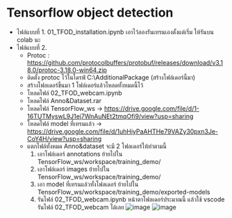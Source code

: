 # Tensorflow object detection

- ไฟล์แบบที่ 1. 01_TFOD_installation.ipynb เอาไว้ลองรันเทรนเองตั้งแต่เริ่ม ให้รันบน colab นะ
- ไฟล์แบบที่ 2.
  - Protoc : https://github.com/protocolbuffers/protobuf/releases/download/v3.18.0/protoc-3.18.0-win64.zip
  - ติดตั้ง protoc ไว้ในไดรฟ์ C:\\AdditionalPackage (สร้างโฟล์เดอร์นี้มา)
  - สร้างโฟลเดอร์ขึ้นมา 1 โฟล์เดอร์แล้วโหลดทั้งหมดนี้ไว้
  - โหลดไฟล์ 02_TFOD_webcam.ipynb 
  - โหลดไฟล์ Anno&Dataset.rar
  - โหลดไฟล์ TensorFlow_ws -> https://drive.google.com/file/d/1-16TUTMyswL9J1ej7WnAuNEt2tmqOfi9/view?usp=sharing
  - โหลดไฟล์ model ที่เทรนแล้ว -> https://drive.google.com/file/d/1uhHiyPaAHTHe79VAZy30pxn3Je-CoY4H/view?usp=sharing
  - แตกไฟล์ทั้งหมด Anno&dataset จะมี 2 โฟลเดอร์ให้ทำตามนี้ 
    1. เอาโฟล์เดอร์ annotations ย้ายไปใน TensorFlow_ws/workspace/training_demo/
    2. เอาโฟล์เดอร์ images ย้ายไปใน TensorFlow_ws/workspace/training_demo/
    3. เอา model ที่เทรนแล้วทั้งโฟลเดอร์ ย้ายไปใน TensorFlow_ws/workspace/training_demo/exported-models
    4. รันไฟล์ 02_TFOD_webcam.ipynb
   หน้าตาโฟลเดอร์ประมาณนี้ แล้วใช้ vscode รันไฟล์ 02_TFOD_webcam ได้เลย
![image](https://user-images.githubusercontent.com/42464592/135790931-305976dd-f82b-4edd-af5a-21d9d32d6d7e.png)
![image](https://user-images.githubusercontent.com/42464592/135790991-e4874be6-762c-4ed2-91b8-914807c4e546.png)

